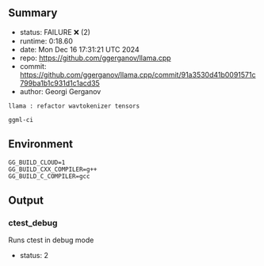 ## Summary

- status:  FAILURE ❌ (2)
- runtime: 0:18.60
- date:    Mon Dec 16 17:31:21 UTC 2024
- repo:    https://github.com/ggerganov/llama.cpp
- commit:  https://github.com/ggerganov/llama.cpp/commit/91a3530d41b0091571c799ba1b1c931d1c1acd35
- author:  Georgi Gerganov
```
llama : refactor wavtokenizer tensors

ggml-ci
```

## Environment

```
GG_BUILD_CLOUD=1
GG_BUILD_CXX_COMPILER=g++
GG_BUILD_C_COMPILER=gcc
```

## Output

### ctest_debug

Runs ctest in debug mode
- status: 2
```

```


